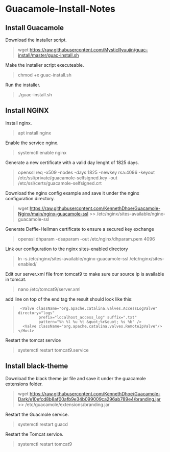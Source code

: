 # Guacamole-Install-Notes

## Install Guacamole
Download the installer script.
>wget https://raw.githubusercontent.com/MysticRyuujin/guac-install/master/guac-install.sh

Make the installer script executeable.
>chmod +x guac-install.sh

Run the installer.
>./guac-install.sh

## Install NGINX
Install nginx.
>apt install nginx

Enable the service nginx.
>systemctl enable nginx

Generate a new certificate with a valid day lenght of 1825 days.
>openssl req -x509 -nodes -days 1825 -newkey rsa:4096 -keyout /etc/ssl/private/guacamole-selfsigned.key -out /etc/ssl/certs/guacamole-selfsigned.crt

Download the nginx config example and save it under the nginx configuration directory.
>wget https://raw.githubusercontent.com/KennethDhoe/Guacamole-Nginx/main/nginx-guacamole-ssl >> /etc/nginx/sites-available/nginx-guacamole-ssl

Generate Deffie-Hellman certificate to ensure a secured key exchange
>openssl dhparam -dsaparam -out /etc/nginx/dhparam.pem 4096

Link our configuration to the nginx sites-enabled directory
>ln -s /etc/nginx/sites-available/nginx-guacamole-ssl /etc/nginx/sites-enabled/

Edit our server.xml file from tomcat9 to make sure our source ip is available in tomcat.
>nano /etc/tomcat9/server.xml

add line <Valve className="org.apache.catalina.valves.RemoteIpValve"/> on top of the end tag  </host>
the result should look like this:

 >
 >      <Valve className="org.apache.catalina.valves.AccessLogValve" directory="logs"
 >              prefix="localhost_access_log" suffix=".txt"
 >              pattern="%h %l %u %t &quot;%r&quot; %s %b" />
 >       <Valve className="org.apache.catalina.valves.RemoteIpValve"/>
 >     </Host>
 >   </Engine>
 > </Service>
 > </Server>

Restart the tomcat service
>systemctl restart tomcat9.service

## Install black-theme

Download the black theme jar file and save it under the guacamole extensions folder.
>wget https://raw.githubusercontent.com/KennethDhoe/Guacamole-Dark/e10efcd8b8af00afb9e34b099009ca296ab789e4/branding.jar >> /etc/guacamole/extensions/branding.jar

Restart the Guacmole service.
>systemctl restart guacd

Restart the Tomcat service.
>systemctl restart tomcat9

